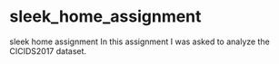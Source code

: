 # sleek_home_assignment
sleek home assignment
In this assignment I was asked to analyze the CICIDS2017 dataset.
